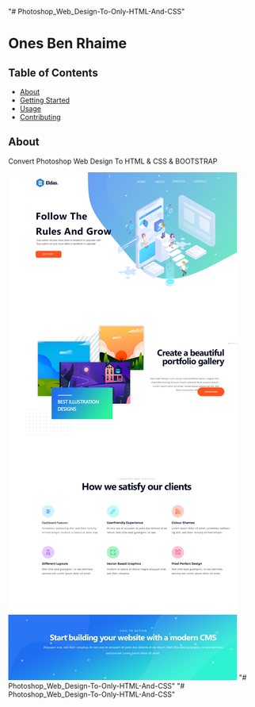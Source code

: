 "# Photoshop_Web_Design-To-Only-HTML-And-CSS"

# Ones Ben Rhaime

## Table of Contents

- [About](#about)
- [Getting Started](#getting_started)
- [Usage](#usage)
- [Contributing](../CONTRIBUTING.md)

## About <a name = "about"></a>

Convert Photoshop Web Design To HTML & CSS & BOOTSTRAP

![alt](https://github.com/onesBenRhaime/Photoshop_Web_Design-To-Only-HTML-And-CSS/blob/main/images/webdesign.png)
"# Photoshop_Web_Design-To-Only-HTML-And-CSS"
"# Photoshop_Web_Design-To-Only-HTML-And-CSS"
